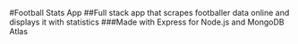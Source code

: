 #Football Stats App 
##Full stack app that scrapes footballer data online and displays it with statistics 
###Made with Express for Node.js and MongoDB Atlas